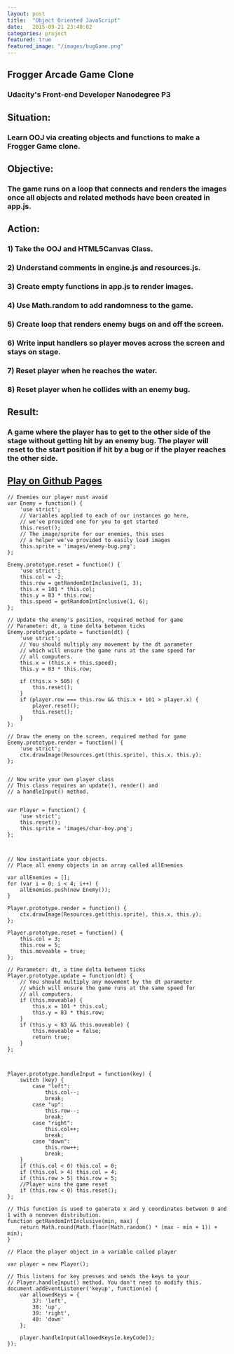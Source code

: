 ```yaml
---
layout: post
title:  "Object Oriented JavaScript"
date:   2015-09-21 23:40:02
categories: project
featured: true
featured_image: "/images/bugGame.png"
---
```


## Frogger Arcade Game Clone

### Udacity's Front-end Developer Nanodegree P3

## Situation:

### Learn OOJ via creating objects and functions to make a Frogger Game clone.

## Objective:

### The game runs on a loop that connects and renders the images once all objects and related methods have been created in app.js.

## Action:

### 1) Take the OOJ and HTML5Canvas Class.

### 2) Understand comments in engine.js and resources.js.

### 3) Create empty functions in app.js to render images.

### 4) Use Math.random to add randomness to the game.

### 5) Create loop that renders enemy bugs on and off the screen.

### 6) Write input handlers so player moves across the screen and stays on stage.

### 7) Reset player when he reaches the water.

### 8) Reset player when he collides with an enemy bug.

## Result:

### A game where the player has to get to the other side of the stage without getting hit by an enemy bug.  The player will reset to the start position if hit by a bug or if the player reaches the other side.

## [Play on Github Pages](http://jaroot32.github.io/bugGame/)


	// Enemies our player must avoid
	var Enemy = function() {
	    'use strict';
	    // Variables applied to each of our instances go here,
	    // we've provided one for you to get started
	    this.reset();
	    // The image/sprite for our enemies, this uses
	    // a helper we've provided to easily load images
	    this.sprite = 'images/enemy-bug.png';
	};

	Enemy.prototype.reset = function() {
	    'use strict';
	    this.col = -2;
	    this.row = getRandomIntInclusive(1, 3);
	    this.x = 101 * this.col;
	    this.y = 83 * this.row;
	    this.speed = getRandomIntInclusive(1, 6);
	};

	// Update the enemy's position, required method for game
	// Parameter: dt, a time delta between ticks
	Enemy.prototype.update = function(dt) {
	    'use strict';
	    // You should multiply any movement by the dt parameter
	    // which will ensure the game runs at the same speed for
	    // all computers.
	    this.x = (this.x + this.speed);
	    this.y = 83 * this.row;

	    if (this.x > 505) {
	        this.reset();
	    }
	    if (player.row === this.row && this.x + 101 > player.x) {
	        player.reset();
	        this.reset();
	    }
	};

	// Draw the enemy on the screen, required method for game
	Enemy.prototype.render = function() {
	    'use strict';
	    ctx.drawImage(Resources.get(this.sprite), this.x, this.y);
	};


	// Now write your own player class
	// This class requires an update(), render() and
	// a handleInput() method.


	var Player = function() {
	    'use strict';
	    this.reset();
	    this.sprite = 'images/char-boy.png';
	};



	// Now instantiate your objects.
	// Place all enemy objects in an array called allEnemies

	var allEnemies = [];
	for (var i = 0; i < 4; i++) {
	    allEnemies.push(new Enemy());
	}

	Player.prototype.render = function() {
	    ctx.drawImage(Resources.get(this.sprite), this.x, this.y);
	};

	Player.prototype.reset = function() {
	    this.col = 3;
	    this.row = 5;
	    this.moveable = true;
	};

	// Parameter: dt, a time delta between ticks
	Player.prototype.update = function(dt) {
	    // You should multiply any movement by the dt parameter
	    // which will ensure the game runs at the same speed for
	    // all computers.
	    if (this.moveable) {
	        this.x = 101 * this.col;
	        this.y = 83 * this.row;
	    }
	    if (this.y < 83 && this.moveable) {
	        this.moveable = false;
	        return true;
	    }
	};



	Player.prototype.handleInput = function(key) {
	    switch (key) {
	        case "left":
	            this.col--;
	            break;
	        case "up":
	            this.row--;
	            break;
	        case "right":
	            this.col++;
	            break;
	        case "down":
	            this.row++;
	            break;
	    }
	    if (this.col < 0) this.col = 0;
	    if (this.col > 4) this.col = 4;
	    if (this.row > 5) this.row = 5;
	    //Player wins the game reset
	    if (this.row < 0) this.reset();
	};

	// This function is used to generate x and y coordinates between 0 and 1 with a noneven distribution.
	function getRandomIntInclusive(min, max) {
	    return Math.round(Math.floor(Math.random() * (max - min + 1)) + min);
	}

	// Place the player object in a variable called player

	var player = new Player();

	// This listens for key presses and sends the keys to your
	// Player.handleInput() method. You don't need to modify this.
	document.addEventListener('keyup', function(e) {
	    var allowedKeys = {
	        37: 'left',
	        38: 'up',
	        39: 'right',
	        40: 'down'
	    };

	    player.handleInput(allowedKeys[e.keyCode]);
	});